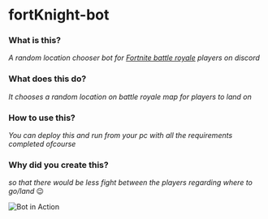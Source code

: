 # fortKnight-bot

### What is this?
*A random location chooser bot for [Fortnite battle royale](https://www.epicgames.com/fortnite/en-US/buy-now/battle-royale) players on discord* 
### What does this do?
*It chooses a random location on battle royale map for players to land on*

### How to use this?
*You can deploy this and run from your pc with all the requirements completed ofcourse*

### Why did you create this?
*so that there would be less fight between the players regarding where to go/land* 😉

![Bot in Action](https://i.imgur.com/HJEEjqB.png)
